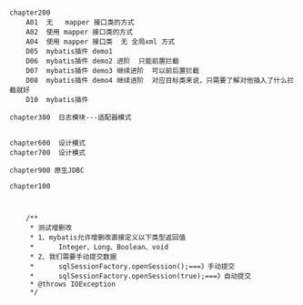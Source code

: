 # 
    chapter200
        A01  无   mapper 接口类的方式
        A02  使用 mapper 接口类的方式
        A04  使用 mapper 接口类  无 全局xml 方式
        D05  mybatis插件 demo1
        D06  mybatis插件 demo2 进阶  只能前置拦截
        D07  mybatis插件 demo3 继续进阶  可以前后置拦截
        D08  mybatis插件 demo4 继续进阶  对应目标类来说，只需要了解对他插入了什么拦截就好
        D10  mybatis插件
    
    chapter300  日志模块---适配器模式
        
    
    chapter600  设计模式
    chapter700  设计模式
    
    chapter900 原生JDBC
    
    chapter100
    
    
    
    	/**
    	 * 测试增删改
    	 * 1、mybatis允许增删改直接定义以下类型返回值
    	 * 		Integer、Long、Boolean、void
    	 * 2、我们需要手动提交数据
    	 * 		sqlSessionFactory.openSession();===》手动提交
    	 * 		sqlSessionFactory.openSession(true);===》自动提交
    	 * @throws IOException 
    	 */
